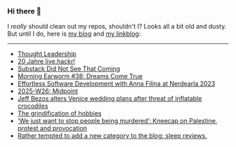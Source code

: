 ### Hi there 👋

I _really_ should clean out my repos, shouldn't I? Looks all a bit old and dusty. But until I do, here is [my blog](https://lostfocus.de/) and [my linkblog](https://dominikschwind.com/links):

--- 

<!-- POST-LIST:START -->
- [Thought Leadership](https://lostfocus.de/2025/07/02/thought-leadership/)
- [20 Jahre live.hackr!](https://lostfocus.de/2025/07/01/234843/)
- [Substack Did Not See That Coming](https://newsletter.anamariecox.com/archive/substack-did-not-see-that-coming/)
- [Morning Earworm #38: Dreams Come True](https://lostfocus.de/2025/07/01/morning-earworm-38-dreams-come-true/)
- [Effortless Software Development with Anna Filina at Nerdearla 2023](https://www.youtube.com/watch?v=sF_Q20LS21A)
- [2025-W26: Midpoint](https://lostfocus.de/2025/06/29/2025-w26-midpoint/)
- [Jeff Bezos alters Venice wedding plans after threat of inflatable crocodiles](https://www.theguardian.com/technology/2025/jun/24/jeff-bezos-lauren-sanchez-change-wedding-reception-location-in-venice-after-threatened-protest)
- [The grindification of hobbies](https://www.youtube.com/watch?v=UHAqhP8EeYQ)
- [‘We just want to stop people being murdered’: Kneecap on Palestine, protest and provocation](https://www.theguardian.com/music/2025/jun/27/kneecap-on-palestine-protest-and-their-satirical-intent)
- [Rather tempted to add a new category to the blog: sleep reviews.](https://lostfocus.de/2025/06/26/234820/)
<!-- POST-LIST:END -->

<!--
**lostfocus/lostfocus** is a ✨ _special_ ✨ repository because its `README.md` (this file) appears on your GitHub profile.

Here are some ideas to get you started:

- 🔭 I’m currently working on ...
- 🌱 I’m currently learning ...
- 👯 I’m looking to collaborate on ...
- 🤔 I’m looking for help with ...
- 💬 Ask me about ...
- 📫 How to reach me: ...
- 😄 Pronouns: ...
- ⚡ Fun fact: ...
-->
